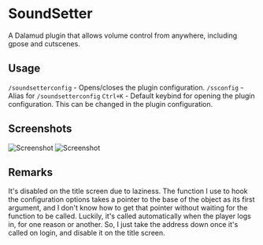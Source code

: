 # SoundSetter
A Dalamud plugin that allows volume control from anywhere, including gpose and cutscenes.

## Usage
`/soundsetterconfig` - Opens/closes the plugin configuration.
`/ssconfig` - Alias for `/soundsetterconfig`
`Ctrl+K` - Default keybind for opening the plugin configuration. This can be changed in the plugin configuration.

## Screenshots
![Screenshot](https://raw.githubusercontent.com/karashiiro/SoundSetter/master/Assets/0.gif)
![Screenshot](https://raw.githubusercontent.com/karashiiro/SoundSetter/master/Assets/1.png)

## Remarks

It's disabled on the title screen due to laziness. The function I use to hook the configuration options takes a pointer to the base of the object
as its first argument, and I don't know how to get that pointer without waiting for the function to be called. Luckily, it's called automatically
when the player logs in, for one reason or another. So, I just take the address down once it's called on login, and disable it on the title screen.